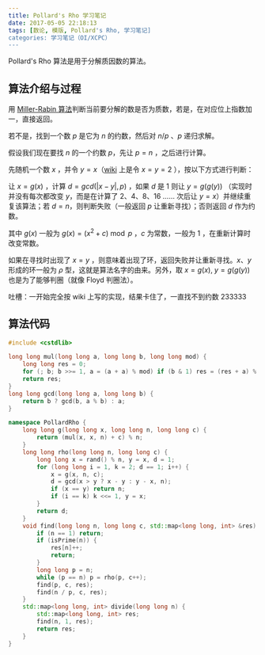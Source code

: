 ```yaml
---
title: Pollard's Rho 学习笔记
date: 2017-05-05 22:18:13
tags: [数论, 模版, Pollard's Rho, 学习笔记]
categories: 学习笔记（OI/XCPC）
---
```


Pollard's Rho 算法是用于分解质因数的算法。

## 算法介绍与过程

用 [Miller-Rabin 算法](http://pepcy.cf/Miller-Rabin-学习笔记/)判断当前要分解的数是否为质数，若是，在对应位上指数加一，直接返回。

若不是，找到一个数 $p$ 是它为 $n$ 的约数，然后对 $n / p$ 、$p$ 递归求解。

<!-- more -->

假设我们现在要找 $n$ 的一个约数 $p$，先让 $p = n$ ，之后进行计算。

先随机一个数 $x$ ，并令 $y = x$（[wiki](https://en.wikipedia.org/wiki/Pollard%27s_rho_algorithm) 上是令 $x = y = 2$ ），按以下方式进行判断：

让 $x = g(x)$ ，计算 $d = gcd(|x - y|, p)$ ，如果 $d$ 是 $1$ 则让 $y = g(g(y))$ （实现时并没有每次都改变 $y$，而是在计算了 $2$、$4$、$8$、$16$ …… 次后让 $y = x$）并继续重复该算法；若 $d = n$，则判断失败（一般返回 $p$ 让重新寻找）；否则返回 $d$ 作为约数。

其中 $g(x)$ 一般为 $g(x) = (x^2 + c) \bmod p$ ，$c$ 为常数，一般为 $1$ ，在重新计算时改变常数。

如果在寻找时出现了 $x = y$ ，则意味着出现了环，返回失败并让重新寻找。$x$、$y$ 形成的环一般为 $\rho$ 型，这就是算法名字的由来。另外，取 $x = g(x), \; y = g(g(y))$ 也是为了能够判圈（就像 Floyd 判圈法）。

吐槽：一开始完全按 wiki 上写的实现，结果卡住了，一直找不到约数 233333

## 算法代码

```c++
#include <cstdlib>

long long mul(long long a, long long b, long long mod) {
    long long res = 0;
    for (; b; b >>= 1, a = (a + a) % mod) if (b & 1) res = (res + a) % mod;
    return res;
}
long long gcd(long long a, long long b) {
    return b ? gcd(b, a % b) : a;
}

namespace PollardRho {
    long long g(long long x, long long n, long long c) {
        return (mul(x, x, n) + c) % n;
    }
    long long rho(long long n, long long c) {
        long long x = rand() % n, y = x, d = 1;
        for (long long i = 1, k = 2; d == 1; i++) {
            x = g(x, n, c);
            d = gcd(x > y ? x - y : y - x, n);
            if (x == y) return n;
            if (i == k) k <<= 1, y = x;
        }
        return d;
    }
    void find(long long n, long long c, std::map<long long, int> &res) {
        if (n == 1) return;
        if (isPrime(n)) {
            res[n]++;
            return;
        }
        long long p = n;
        while (p == n) p = rho(p, c++);
        find(p, c, res);
        find(n / p, c, res);
    }
    std::map<long long, int> divide(long long n) {
        std::map<long long, int> res;
        find(n, 1, res);
        return res;
    }
}
```